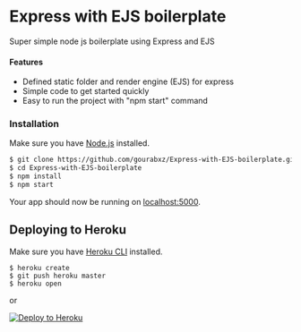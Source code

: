 # Express with EJS boilerplate
Super simple node js boilerplate using Express and EJS
#### Features
  - Defined static folder and render engine (EJS) for express
  - Simple code to get started quickly
  - Easy to run the project with "npm start" command

### Installation
Make sure you have [Node.js](http://nodejs.org/) installed.
```sh
$ git clone https://github.com/gourabxz/Express-with-EJS-boilerplate.git
$ cd Express-with-EJS-boilerplate
$ npm install
$ npm start
```
Your app should now be running on [localhost:5000](http://localhost:5000/).

## Deploying to Heroku
Make sure you have [Heroku CLI](https://cli.heroku.com/) installed.

```
$ heroku create
$ git push heroku master
$ heroku open
```
or

[![Deploy to Heroku](https://www.herokucdn.com/deploy/button.png)](https://heroku.com/deploy)